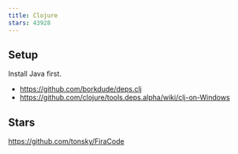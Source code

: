 ```yaml
---
title: Clojure
stars: 43928
---
```


## Setup

Install Java first.

- <https://github.com/borkdude/deps.clj>
- <https://github.com/clojure/tools.deps.alpha/wiki/clj-on-Windows>

## Stars

<https://github.com/tonsky/FiraCode>
